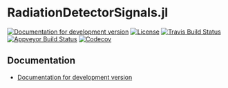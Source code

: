 # RadiationDetectorSignals.jl

[![Documentation for development version](https://img.shields.io/badge/docs-dev-blue.svg)](https://JuliaPhysics.github.io/RadiationDetectorSignals.jl/dev)
[![License](http://img.shields.io/badge/license-MIT-brightgreen.svg?style=flat)](LICENSE.md)
[![Travis Build Status](https://travis-ci.com/JuliaPhysics/RadiationDetectorSignals.jl.svg?branch=master)](https://travis-ci.com/JuliaPhysics/RadiationDetectorSignals.jl)
[![Appveyor Build Status](https://ci.appveyor.com/api/projects/status/github/JuliaPhysics/RadiationDetectorSignals.jl?branch=master&svg=true)](https://ci.appveyor.com/project/JuliaPhysics/RadiationDetectorSignals-jl)
[![Codecov](https://codecov.io/gh/JuliaPhysics/RadiationDetectorSignals.jl/branch/master/graph/badge.svg)](https://codecov.io/gh/JuliaPhysics/RadiationDetectorSignals.jl)


## Documentation

* [Documentation for development version](https://JuliaPhysics.github.io/RadiationDetectorSignals.jl/dev)

